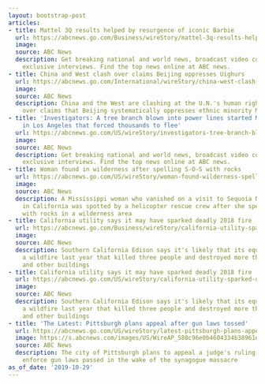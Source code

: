```yaml
---
layout: bootstrap-post
articles:
- title: Mattel 3Q results helped by resurgence of iconic Barbie
  url: https://abcnews.go.com/Business/wireStory/mattel-3q-results-helped-resurgence-iconic-barbie-66622957
  image: 
  source: ABC News
  description: Get breaking national and world news, broadcast video coverage, and
    exclusive interviews. Find the top news online at ABC news.
- title: China and West clash over claims Beijing oppresses Uighurs
  url: https://abcnews.go.com/International/wireStory/china-west-clash-claims-beijing-oppresses-uighurs-66622443
  image: 
  source: ABC News
  description: China and the West are clashing at the U.N.'s human rights committee
    over claims that Beijing systematically oppresses ethnic minority Muslims.
- title: 'Investigators: A tree branch blown into power lines started Monday''s fire
    in Los Angeles that forced thousands to flee'
  url: https://abcnews.go.com/US/wireStory/investigators-tree-branch-blown-power-lines-started-mondays-66622409
  image: 
  source: ABC News
  description: Get breaking national and world news, broadcast video coverage, and
    exclusive interviews. Find the top news online at ABC news.
- title: Woman found in wilderness after spelling S-O-S with rocks
  url: https://abcnews.go.com/US/wireStory/woman-found-wilderness-spelling-rocks-66622408
  image: 
  source: ABC News
  description: A Mississippi woman who vanished on a visit to Sequoia National Park
    in California was spotted by a helicopter rescue crew after she spelled S-O-S
    with rocks in a wilderness area
- title: California utility says it may have sparked deadly 2018 fire
  url: https://abcnews.go.com/Business/wireStory/california-utility-sparked-deadly-2018-fire-66622322
  image: 
  source: ABC News
  description: Southern California Edison says it's likely that its equipment caused
    a wildfire last year that killed three people and destroyed more than 1,600 homes
    and other buildings
- title: California utility says it may have sparked deadly 2018 fire
  url: https://abcnews.go.com/US/wireStory/california-utility-sparked-deadly-2018-fire-66622321
  image: 
  source: ABC News
  description: Southern California Edison says it's likely that its equipment caused
    a wildfire last year that killed three people and destroyed more than 1,600 homes
    and other buildings
- title: 'The Latest: Pittsburgh plans appeal after gun laws tossed'
  url: https://abcnews.go.com/US/wireStory/latest-pittsburgh-plans-appeal-gun-laws-tossed-66622230
  image: https://s.abcnews.com/images/US/WireAP_580c96e0b4604334b38961e19e373a98_16x9_992.jpg
  source: ABC News
  description: The city of Pittsburgh plans to appeal a judge's ruling that it can't
    enforce gun laws passed in the wake of the synagogue massacre
as_of_date: '2019-10-29'
---
```


